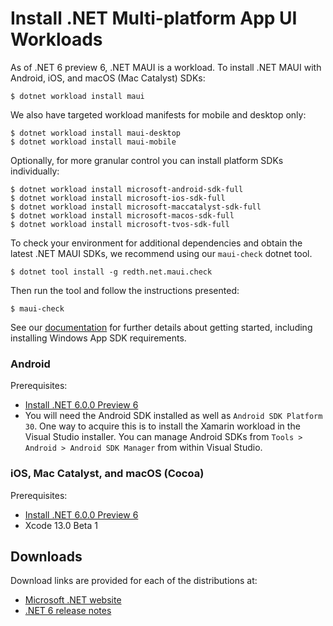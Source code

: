 # Install .NET Multi-platform App UI Workloads

As of .NET 6 preview 6, .NET MAUI is a workload. To install .NET MAUI with Android, iOS, and macOS (Mac Catalyst) SDKs:

```console
$ dotnet workload install maui
```

We also have targeted workload manifests for mobile and desktop only:

```console
$ dotnet workload install maui-desktop
$ dotnet workload install maui-mobile
```

Optionally, for more granular control you can install platform SDKs individually:

```console
$ dotnet workload install microsoft-android-sdk-full
$ dotnet workload install microsoft-ios-sdk-full
$ dotnet workload install microsoft-maccatalyst-sdk-full
$ dotnet workload install microsoft-macos-sdk-full
$ dotnet workload install microsoft-tvos-sdk-full
```

To check your environment for additional dependencies and obtain the latest .NET MAUI SDKs, we recommend using our `maui-check` dotnet tool.

```console
$ dotnet tool install -g redth.net.maui.check
```

Then run the tool and follow the instructions presented:

```console
$ maui-check
```

See our [documentation](https://docs.microsoft.com/dotnet/maui/get-started/installation) for further details about getting started, including installing Windows App SDK requirements.

### Android

Prerequisites:

* [Install .NET 6.0.0 Preview 6](#downloads)
* You will need the Android SDK installed as well as `Android SDK Platform 30`. One way to acquire this is to install the Xamarin workload in the Visual Studio installer. You can manage Android SDKs from `Tools > Android > Android SDK Manager` from within Visual Studio.

### iOS, Mac Catalyst, and macOS (Cocoa)

Prerequisites:

* [Install .NET 6.0.0 Preview 6](#downloads)
* Xcode 13.0 Beta 1

## Downloads

Download links are provided for each of the distributions at:

- [Microsoft .NET website](https://dotnet.microsoft.com/download/dotnet/6.0)
- [.NET 6 release notes](README.md)
